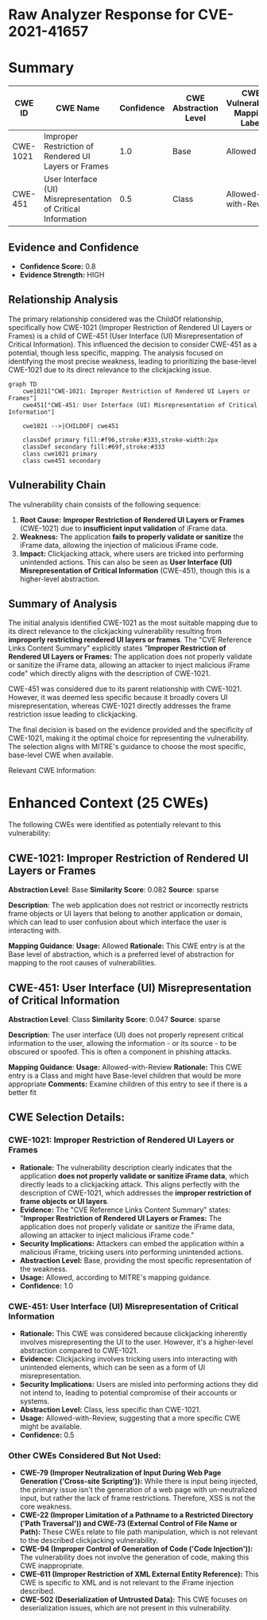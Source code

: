 # Raw Analyzer Response for CVE-2021-41657

# Summary
| CWE ID | CWE Name | Confidence | CWE Abstraction Level | CWE Vulnerability Mapping Label | CWE-Vulnerability Mapping Notes |
|---|---|---|---|---|---|
| CWE-1021 | Improper Restriction of Rendered UI Layers or Frames | 1.0 | Base | Allowed | Primary CWE |
| CWE-451 | User Interface (UI) Misrepresentation of Critical Information | 0.5 | Class | Allowed-with-Review | Secondary Candidate |

## Evidence and Confidence

*   **Confidence Score:** 0.8
*   **Evidence Strength:** HIGH

## Relationship Analysis
The primary relationship considered was the ChildOf relationship, specifically how CWE-1021 (Improper Restriction of Rendered UI Layers or Frames) is a child of CWE-451 (User Interface (UI) Misrepresentation of Critical Information). This influenced the decision to consider CWE-451 as a potential, though less specific, mapping. The analysis focused on identifying the most precise weakness, leading to prioritizing the base-level CWE-1021 due to its direct relevance to the clickjacking issue.

```mermaid
graph TD
    cwe1021["CWE-1021: Improper Restriction of Rendered UI Layers or Frames"]
    cwe451["CWE-451: User Interface (UI) Misrepresentation of Critical Information"]

    cwe1021 -->|CHILDOF| cwe451

    classDef primary fill:#f96,stroke:#333,stroke-width:2px
    classDef secondary fill:#69f,stroke:#333
    class cwe1021 primary
    class cwe451 secondary
```

## Vulnerability Chain
The vulnerability chain consists of the following sequence:
  1.  **Root Cause:** **Improper Restriction of Rendered UI Layers or Frames** (CWE-1021) due to **insufficient input validation** of iFrame data.
  2.  **Weakness:** The application **fails to properly validate or sanitize** the iFrame data, allowing the injection of malicious iFrame code.
  3.  **Impact:** Clickjacking attack, where users are tricked into performing unintended actions. This can also be seen as **User Interface (UI) Misrepresentation of Critical Information** (CWE-451), though this is a higher-level abstraction.

## Summary of Analysis
The initial analysis identified CWE-1021 as the most suitable mapping due to its direct relevance to the clickjacking vulnerability resulting from **improperly restricting rendered UI layers or frames**. The "CVE Reference Links Content Summary" explicitly states "**Improper Restriction of Rendered UI Layers or Frames:** The application does not properly validate or sanitize the iFrame data, allowing an attacker to inject malicious iFrame code" which directly aligns with the description of CWE-1021.

CWE-451 was considered due to its parent relationship with CWE-1021. However, it was deemed less specific because it broadly covers UI misrepresentation, whereas CWE-1021 directly addresses the frame restriction issue leading to clickjacking.

The final decision is based on the evidence provided and the specificity of CWE-1021, making it the optimal choice for representing the vulnerability. The selection aligns with MITRE's guidance to choose the most specific, base-level CWE when available.

Relevant CWE Information:

# Enhanced Context (25 CWEs)
The following CWEs were identified as potentially relevant to this vulnerability:

## CWE-1021: Improper Restriction of Rendered UI Layers or Frames
**Abstraction Level**: Base
**Similarity Score**: 0.082
**Source**: sparse

**Description**:
The web application does not restrict or incorrectly restricts frame objects or UI layers that belong to another application or domain, which can lead to user confusion about which interface the user is interacting with.

**Mapping Guidance**:
**Usage:** Allowed
**Rationale:** This CWE entry is at the Base level of abstraction, which is a preferred level of abstraction for mapping to the root causes of vulnerabilities.

## CWE-451: User Interface (UI) Misrepresentation of Critical Information
**Abstraction Level**: Class
**Similarity Score**: 0.047
**Source**: sparse

**Description**:
The user interface (UI) does not properly represent critical information to the user, allowing the information - or its source - to be obscured or spoofed. This is often a component in phishing attacks.

**Mapping Guidance**:
**Usage:** Allowed-with-Review
**Rationale:** This CWE entry is a Class and might have Base-level children that would be more appropriate
**Comments:** Examine children of this entry to see if there is a better fit

## CWE Selection Details:

### CWE-1021: Improper Restriction of Rendered UI Layers or Frames
*   **Rationale:** The vulnerability description clearly indicates that the application **does not properly validate or sanitize iFrame data**, which directly leads to a clickjacking attack. This aligns perfectly with the description of CWE-1021, which addresses the **improper restriction of frame objects or UI layers**.
*   **Evidence:** The "CVE Reference Links Content Summary" states: "**Improper Restriction of Rendered UI Layers or Frames:** The application does not properly validate or sanitize the iFrame data, allowing an attacker to inject malicious iFrame code."
*   **Security Implications:** Attackers can embed the application within a malicious iFrame, tricking users into performing unintended actions.
*   **Abstraction Level:** Base, providing the most specific representation of the weakness.
*   **Usage:** Allowed, according to MITRE's mapping guidance.
*   **Confidence:** 1.0

### CWE-451: User Interface (UI) Misrepresentation of Critical Information
*   **Rationale:** This CWE was considered because clickjacking inherently involves misrepresenting the UI to the user. However, it's a higher-level abstraction compared to CWE-1021.
*   **Evidence:** Clickjacking involves tricking users into interacting with unintended elements, which can be seen as a form of UI misrepresentation.
*   **Security Implications:** Users are misled into performing actions they did not intend to, leading to potential compromise of their accounts or systems.
*   **Abstraction Level:** Class, less specific than CWE-1021.
*   **Usage:** Allowed-with-Review, suggesting that a more specific CWE might be available.
*   **Confidence:** 0.5

### Other CWEs Considered But Not Used:
*   **CWE-79 (Improper Neutralization of Input During Web Page Generation ('Cross-site Scripting')):** While there is input being injected, the primary issue isn't the generation of a web page with un-neutralized input, but rather the lack of frame restrictions. Therefore, XSS is not the core weakness.
*   **CWE-22 (Improper Limitation of a Pathname to a Restricted Directory ('Path Traversal')) and CWE-73 (External Control of File Name or Path):** These CWEs relate to file path manipulation, which is not relevant to the described clickjacking vulnerability.
*   **CWE-94 (Improper Control of Generation of Code ('Code Injection')):** The vulnerability does not involve the generation of code, making this CWE inappropriate.
*   **CWE-611 (Improper Restriction of XML External Entity Reference):** This CWE is specific to XML and is not relevant to the iFrame injection described.
*   **CWE-502 (Deserialization of Untrusted Data):** This CWE focuses on deserialization issues, which are not present in this vulnerability.